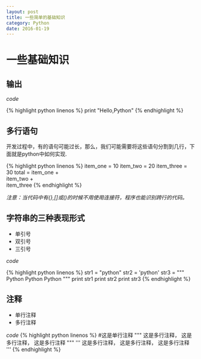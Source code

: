 ```yaml
---
layout: post
title: 一些简单的基础知识
category: Python
date: 2016-01-19
---
```

# 一些基础知识

## 输出
*code*

{% highlight python linenos %}
  print "Hello,Python"
{% endhighlight %}

## 多行语句
开发过程中，有的语句可能过长，那么，我们可能需要将这些语句分割到几行，下面就是python中如何实现.

{% highlight python linenos %}
item_one = 10
item_two = 20
item_three = 30
total = item_one +\
  item_two +\
  item_three
{% endhighlight %}

*注意：当代码中有{},[]或()的时候不用使用连接符，程序也能识别跨行的代码。*

## 字符串的三种表现形式
- 单引号
- 双引号
- 三引号

*code*

{% highlight python linenos %}
str1 = "python"
str2 = 'python'
str3 = """
  Python
  Python
  Python
"""
print str1
print str2
print str3
{% endhighlight %}

## 注释
- 单行注释
- 多行注释

*code*
{% highlight python linenos %}
#这是单行注释
"""
这是多行注释，
这是多行注释，
这是多行注释
"""
'''
这是多行注释，
这是多行注释，
这是多行注释
'''
{% endhighlight %}
